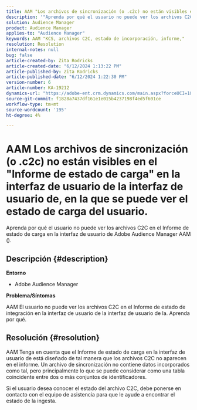 ```yaml
---
title: AAM "Los archivos de sincronización (o .c2c) no están visibles en "Informe de estado de carga" en la interfaz de usuario de la interfaz de usuario de la interfaz de usuario de"
description: '"Aprenda por qué el usuario no puede ver los archivos C2C en el Informe de estado de integración en la interfaz de usuario de Adobe Audience Manager AAM ()".'
solution: Audience Manager
product: Audience Manager
applies-to: "Audience Manager"
keywords: AAM "KCS, archivos C2C, estado de incorporación, informe,"
resolution: Resolution
internal-notes: null
bug: false
article-created-by: Zita Rodricks
article-created-date: "6/12/2024 1:13:22 PM"
article-published-by: Zita Rodricks
article-published-date: "6/12/2024 1:22:30 PM"
version-number: 6
article-number: KA-19212
dynamics-url: "https://adobe-ent.crm.dynamics.com/main.aspx?forceUCI=1&pagetype=entityrecord&etn=knowledgearticle&id=c6fb2b86-bd28-ef11-840b-000d3a372703"
source-git-commit: f1828a7437df161e1e015b4237198f4ed5f601ce
workflow-type: tm+mt
source-wordcount: '195'
ht-degree: 4%

---
```


# AAM Los archivos de sincronización (o .c2c) no están visibles en el &quot;Informe de estado de carga&quot; en la interfaz de usuario de la interfaz de usuario de, en la que se puede ver el estado de carga del usuario.


Aprenda por qué el usuario no puede ver los archivos C2C en el Informe de estado de carga en la interfaz de usuario de Adobe Audience Manager AAM ().

## Descripción {#description}


<b>Entorno</b>

- Adobe Audience Manager

<b>Problema/Síntomas</b>

AAM El usuario no puede ver los archivos C2C en el Informe de estado de integración en la interfaz de usuario de la interfaz de usuario de la. Aprenda por qué.


## Resolución {#resolution}


AAM Tenga en cuenta que el Informe de estado de carga en la interfaz de usuario de está diseñado de tal manera que los archivos C2C no aparecen en el informe. Un archivo de sincronización no contiene datos incorporados como tal, pero principalmente lo que se puede considerar como una tabla coincidente entre dos o más conjuntos de identificadores.

Si el usuario desea conocer el estado del archivo C2C, debe ponerse en contacto con el equipo de asistencia para que le ayude a encontrar el estado de la ingesta.
